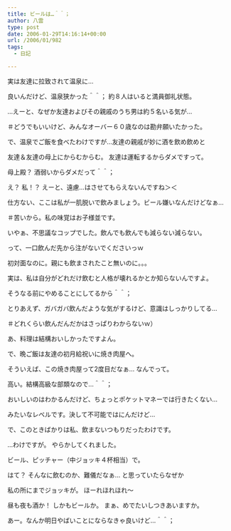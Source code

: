 ```yaml
---
title: ビールは…＾＾；
author: 八雲
type: post
date: 2006-01-29T14:16:14+00:00
url: /2006/01/982
tags:
  - 日記

---
```

実は友達に拉致されて温泉に…
  
良いんだけど、温泉狭かった＾＾； 約８人はいると満員御礼状態。
  
…えーと、なぜか友達およびその親戚のうち男は約５名いる気が…
  
＃どうでもいいけど、みんなオーバー６０歳なのは勘弁願いたかった。

で、温泉でご飯を食べたわけですが…友達の親戚が妙に酒を飲め飲めと
  
友達＆友達の母上にからむからむ。 友達は運転するからダメですって。
  
母上殿？ 酒弱いからダメだって＾＾；
  
え？ 私！？ えーと、遠慮…はさせてもらえないんですね＞＜
  
仕方ない、ここは私が一肌脱いで飲みましょう。ビール嫌いなんだけどなぁ…
  
＃苦いから。私の味覚はお子様並です。
  
いやぁ、不思議なコップでした。飲んでも飲んでも減らない減らない。
  
って、一口飲んだ先から注がないでくださいっｗ
  
初対面なのに。親にも飲まされたこと無いのに。。。
  
実は、私は自分がどれだけ飲むと人格が壊れるかとか知らないんですよ。
  
そうなる前にやめることにしてるから＾＾；
  
とりあえず、ガバガバ飲んだような気がするけど、意識はしっかりしてる…
  
＃どれくらい飲んだんだかはさっぱりわからないｗ）

あ、料理は結構おいしかったですよん。

で、晩ご飯は友達の初月給祝いに焼き肉屋へ。
  
そういえば、この焼き肉屋って2度目だなぁ… なんでって。
  
高い。結構高級な部類なので…＾＾；
  
おいしいのはわかるんだけど、ちょっとポケットマネーでは行きたくない…
  
みたいなレベルです。決して不可能ではにんだけど…
  
で、このときばかりは私、飲まないつもりだったわけです。
  
…わけですが。 やらかしてくれました。
  
ビール、ピッチャー（中ジョッキ４杯相当）で。
  
はて？ そんなに飲むのか、難儀だなぁ… と思っていたらなぜか
  
私の所にまでジョッキが。 ほーれほれほれ～
  
昼も夜も酒か！ しかもビールか。 まぁ、めでたいしつきあいますか。

あー。なんか明日やばいことにならなきゃ良いけど…＾＾；
